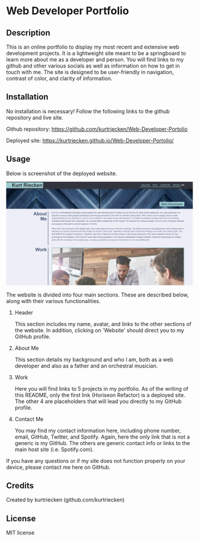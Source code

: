# Web Developer Portfolio

## Description

This is an online portfolio to display my most recent and extensive web development projects. It is a lightweight site meant to be a springboard to learn more about me as a developer and person. You will find links to my github and other various socials as well as information on how to get in touch with me. The site is designed to be user-friendly in navigation, contrast of color, and clarity of information.

## Installation

No installation is necessary! Follow the following links to the github repository and live site.

Github repository: https://github.com/kurtriecken/Web-Developer-Portolio

Deployed site: https://kurtriecken.github.io/Web-Developer-Portolio/

## Usage

Below is screenshot of the deployed website. 

![Screenshot](./assets/Desktop_view.png)

The website is divided into four main sections. These are described below, along with their various functionalities.

1. Header

    This section includes my name, avatar, and links to the other sections of the website. In addition, clicking on 'Website' should direct you to my GitHub profile.

2. About Me

    This section details my background and who I am, both as a web developer and also as a father and an orchestral musician.

3. Work

    Here you will find links to 5 projects in my portfolio. As of the writing of this README, only the first link (Horiseon Refactor) is a deployed site. The other 4 are placeholders that will lead you directly to my GitHub profile.

4. Contact Me

    You may find my contact information here, including phone number, email, GitHub, Twitter, and Spotify. Again, here the only link that is not a generic is my GitHub. The others are generic contact info or links to the main host site (i.e. Spotify.com).

If you have any questions or if my site does not function properly on your device, please contact me here on GitHub.

## Credits

Created by kurtriecken (github.com/kurtriecken)

## License

MIT license
